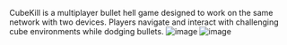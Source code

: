 CubeKill is a multiplayer bullet hell game designed to work on the same network with two devices. Players navigate and interact with challenging cube environments while dodging bullets.
![image](https://github.com/carlosnunez09/cubeKill/assets/80909466/b7b7c60e-7414-4784-a5a9-350c7404c187)
![image](https://github.com/carlosnunez09/cubeKill/assets/80909466/5584ea3f-ff0d-44ae-a88d-e8f6b6dc576b)


